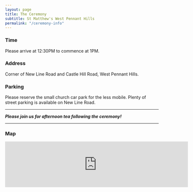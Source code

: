 ```yaml
---
layout: page
title: The Ceremony
subtitle: St Matthew's West Pennant Hills
permalink: "/ceremony-info"
---
```




### Time
Please arrive at 12:30PM to commence at 1PM.  

### Address
Corner of New Line Road and Castle Hill Road, West Pennant Hills.

### Parking
Please reserve the small church car park for the less mobile. Plenty of street parking is available on New Line Road.

<hr>
<div class="text-center">
<p><b><i>Please join us for afternoon tea following the ceremony!</i></b></p>
</div>
<hr>



### Map

<iframe class="map" src="https://www.google.com/maps/embed?pb=!1m14!1m8!1m3!1d13270.759181769212!2d151.0469902!3d-33.7428367!3m2!1i1024!2i768!4f13.1!3m3!1m2!1s0x6b12a13529fcecd5%3A0xbc601027b56ec23c!2sSt%20Matts%20Anglican%20Church%2C%20West%20Pennant%20Hills!5e0!3m2!1sen!2sau!4v1699070581523!5m2!1sen!2sau" width="600" style="border:0;" allowfullscreen="" loading="lazy" referrerpolicy="no-referrer-when-downgrade"></iframe>
